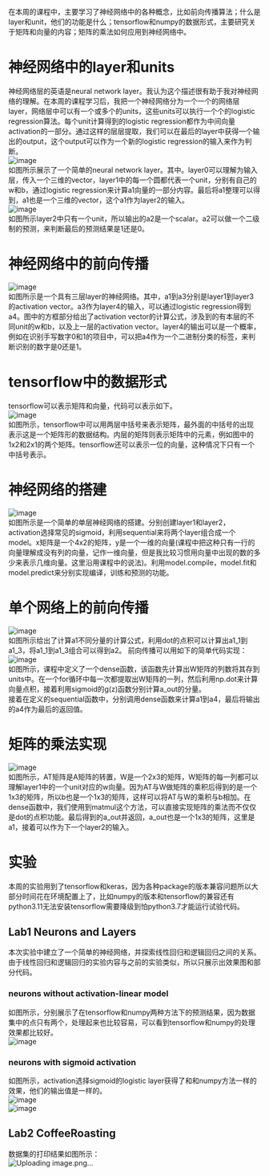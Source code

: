 在本周的课程中，主要学习了神经网络中的各种概念，比如前向传播算法；什么是layer和unit，他们的功能是什么；tensorflow和numpy的数据形式，主要研究关于矩阵和向量的内容；矩阵的乘法如何应用到神经网络中。
# 神经网络中的layer和units
神经网络层的英语是neural network layer。我认为这个描述很有助于我对神经网络的理解。在本周的课程学习后，我把一个神经网络分为一个一个的网络层layer，网络层中可以有一个或多个的units，这些units可以执行一个个的logistic regression算法。每个unit计算得到的logistic regression都作为中间向量activation的一部分。通过这样的层层提取，我们可以在最后的layer中获得一个输出的output，这个output可以作为一个新的logistic regression的输入来作为判断。</br>
![image](https://github.com/zhangruiouc/Machine-Learning-Course/assets/130215873/816113b0-ec7e-4b71-aa0d-834ed5527272)</br>
如图所示展示了一个简单的neural network layer。其中。layer0可以理解为输入层，传入一个三维的vector，layer1中的每一个圆都代表一个unit，分别有自己的w和b，通过logistic regression来计算a1向量的一部分内容。最后将a1整理可以得到，a1也是一个三维的vector，这个a1作为layer2的输入。</br>
![image](https://github.com/zhangruiouc/Machine-Learning-Course/assets/130215873/e165c024-dd20-4d54-994b-4f66a767642d)</br>
如图所示layer2中只有一个unit，所以输出的a2是一个scalar。a2可以做一个二级制的预测，来判断最后的预测结果是1还是0。
# 神经网络中的前向传播 
![image](https://github.com/zhangruiouc/Machine-Learning-Course/assets/130215873/ce42f8eb-bf01-4b17-8653-3ec243109bbc)</br>
如图所示是一个具有三层layer的神经网络。其中，a1到a3分别是layer1到layer3的activation vector。a3作为layer4的输入，可以通过logistic regression得到a4。图中的方框部分给出了activation vector的计算公式，涉及到的有本层的不同unit的w和b，以及上一层的activation vector。layer4的输出可以是一个概率，例如在识别手写数字0和1的项目中，可以把a4作为一个二进制分类的标签，来判断识别的数字是0还是1。
# tensorflow中的数据形式
tensorflow可以表示矩阵和向量，代码可以表示如下。</br>
![image](https://github.com/zhangruiouc/Machine-Learning-Course/assets/130215873/ca6ba04f-eb41-4e94-acd0-fbe98840812a)</br>
如图所示，tensorflow中可以用两层中括号来表示矩阵，最外面的中括号的出现表示这是一个矩阵形的数据结构。内层的矩阵则表示矩阵中的元素，例如图中的1x2和2x1的两个矩阵。tensorflow还可以表示一位的向量，这种情况下只有一个中括号表示。 
# 神经网络的搭建
![image](https://github.com/zhangruiouc/Machine-Learning-Course/assets/130215873/6c3b6af1-000b-43ee-8597-b847e9de1f76)</br>
如图所示是一个简单的单层神经网络的搭建。分别创建layer1和layer2，activation选择常见的sigmoid，利用sequential来将两个layer组合成一个model。x矩阵是一个4x2的矩阵，y是一个一维的向量(课程中把这种只有一行的向量理解成没有列的向量，记作一维向量，但是我比较习惯用向量中出现的数的多少来表示几维向量。这里沿用课程中的说法)。利用model.compile，model.fit和model.predict来分别实现编译，训练和预测的功能。
# 单个网络上的前向传播
![image](https://github.com/zhangruiouc/Machine-Learning-Course/assets/130215873/2b682e59-f773-4d92-be57-287119f40716)</br>
如图所示给出了计算a1不同分量的计算公式，利用dot的点积可以计算出a1_1到a1_3，将a1_1到a1_3组合可以得到a2。
前向传播可以用如下的简单代码实现：</br>
![image](https://github.com/zhangruiouc/Machine-Learning-Course/assets/130215873/d5397802-1f49-4100-811e-82b6015b13c3)</br>
如图所示，课程中定义了一个dense函数，该函数先计算出W矩阵的列数将其存到units中。在一个for循环中每一次都提取出W矩阵的一列，然后利用np.dot来计算向量点积，接着利用sigmoid的g(z)函数分别计算a_out的分量。</br>
接着在定义的sequential函数中，分别调用dense函数来计算a1到a4，最后将输出的a4作为最后的返回值。
# 矩阵的乘法实现
![image](https://github.com/zhangruiouc/Machine-Learning-Course/assets/130215873/442921c7-cd53-44d5-872d-d08a1fdac13a)</br>
如图所示，AT矩阵是A矩阵的转置，W是一个2x3的矩阵，W矩阵的每一列都可以理解layer1中的一个unit对应的w向量。因为AT与W做矩阵的乘积后得到的是一个1x3的矩阵，所以b也是一个1x3的矩阵，这样可以将AT与W的乘积与b相加。在dense函数中，我们使用到matmul这个方法，可以直接实现矩阵的乘法而不仅仅是dot的点积功能。最后得到的a_out并返回，a_out也是一个1x3的矩阵，这里是a1，接着可以作为下一个layer2的输入。
# 实验
本周的实验用到了tensorflow和keras，因为各种package的版本兼容问题所以大部分时间花在环境配置上了，比如numpy的版本和tensorflow的兼容还有python3.11无法安装tensorflow需要降级到怕python3.7才能运行试验代码。
## Lab1 Neurons and Layers
本次实验中建立了一个简单的神经网络，并探索线性回归和逻辑回归之间的关系。</br>
由于线性回归和逻辑回归的实验内容与之前的实验类似，所以只展示出效果图和部分代码。</br>
### neurons without activation-linear model
如图所示，分别展示了在tensorflow和numpy两种方法下的预测结果，因为数据集中的点只有两个，处理起来也比较容易，可以看到tensorflow和numpy的处理效果都比较好。</br>
![image](https://github.com/zhangruiouc/Machine-Learning-Course/assets/130215873/c92d86a8-78be-49a0-ace9-f4ef8e9de490)</br>
### neurons with sigmoid activation
如图所示，activation选择sigmoid的logistic layer获得了和和numpy方法一样的效果，他们的输出值是一样的。</br>
![image](https://github.com/zhangruiouc/Machine-Learning-Course/assets/130215873/a9dee2cb-9c63-4b5c-95a8-2a32285c722e)</br>
![image](https://github.com/zhangruiouc/Machine-Learning-Course/assets/130215873/22a3d28c-62d2-4381-96c4-98504568a094)</br>
## Lab2 CoffeeRoasting
数据集的打印结果如图所示：</br>
![Uploading image.png…]()</br>











